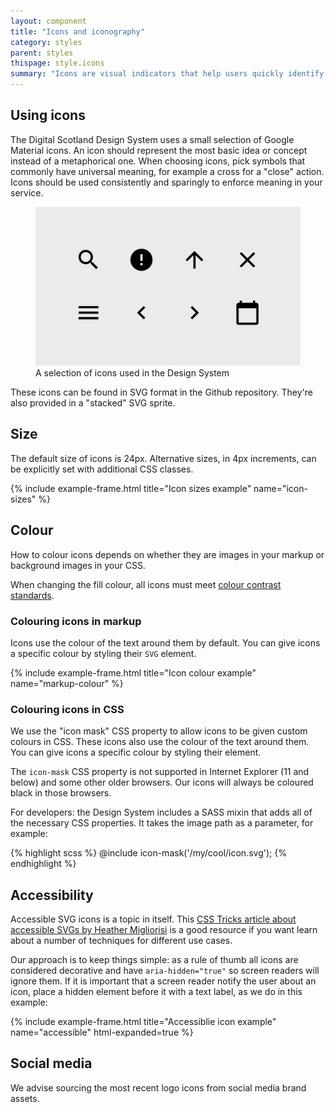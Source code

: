 ```yaml
---
layout: component
title: "Icons and iconography"
category: styles
parent: styles
thispage: style.icons
summary: "Icons are visual indicators that help users quickly identify important content and navigation actions."
---
```


## Using icons

The Digital Scotland Design System uses a small selection of Google Material icons. An icon should represent the most basic idea or concept instead of a metaphorical one. When choosing icons, pick symbols that commonly have universal meaning, for example a cross for a "close" action. Icons should be used consistently and sparingly to enforce meaning in your service.

<figure class="example__content">
    <img alt="Image showing a focussed link against a number of background colours" src="/assets/images/icons.png">
    <figcaption>A selection of icons used in the Design System</figcaption>
</figure>

These icons can be found in SVG format in the Github repository. They're also provided in a "stacked" SVG sprite.

## Size

The default size of icons is 24px. Alternative sizes, in 4px increments, can be explicitly set with additional CSS classes.

{% include example-frame.html title="Icon sizes example" name="icon-sizes" %}

## Colour

How to colour icons depends on whether they are images in your markup or background images in your CSS. 

<div class="ds_inset-text">
    <div class="ds_inset-text__text">
        When changing the fill colour, all icons must meet <a href="https://www.w3.org/TR/WCAG21/#contrast-minimum">colour contrast standards</a>.
    </div>
</div>

### Colouring icons in markup

Icons use the colour of the text around them by default. You can give icons a specific colour by styling their `SVG` element.

{% include example-frame.html title="Icon colour example" name="markup-colour" %}

### Colouring icons in CSS

We use the "icon mask" CSS property to allow icons to be given custom colours in CSS. These icons also use the colour of the text around them. You can give icons a specific colour by styling their element.

<div class="ds_inset-text">
    <div class="ds_inset-text__text">
        The <code>icon-mask</code> CSS property is not supported in Internet Explorer (11 and below) and some other older browsers. Our icons will always be coloured black in those browsers.
    </div>
</div>

For developers: the Design System includes a SASS mixin that adds all of the necessary CSS properties. It takes the image path as a parameter, for example:

{% highlight scss %}
@include icon-mask('/my/cool/icon.svg');
{% endhighlight %}

## Accessibility

Accessible SVG icons is a topic in itself. This [CSS Tricks article about accessible SVGs by Heather Migliorisi](https://css-tricks.com/accessible-svgs/#icons) is a good resource if you want learn about a number of techniques for different use cases.

Our approach is to keep things simple: as a rule of thumb all icons are considered decorative and have `aria-hidden="true"` so screen readers will ignore them. If it is important that a screen reader notify the user about an icon, place a hidden element before it with a text label, as we do in this example:

{% include example-frame.html title="Accessiblie icon example" name="accessible" html-expanded=true %}

## Social media

We advise sourcing the most recent logo icons from social media brand assets.
